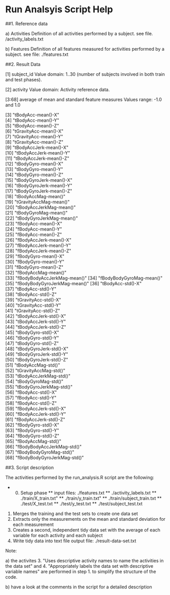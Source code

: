 # Run Analsyis Script Help

##1. Reference data

a) Activities
  Definition of all activities performed by a subject.
  see file. /activity_labels.txt

b) Features
  Definition of all features measured for activities performed by a subject.
  see file: ./features.txt


##2. Result Data

[1] subject_id
    Value domain: 1..30 (number of subjects involved in both train and test phases).

[2] activity
   Value domain: Activity reference data.
  
[3:68] average of mean and standard feature measures
   Values range: -1.0 and 1.0
   
   [3] "tBodyAcc-mean()-X"          
   [4] "tBodyAcc-mean()-Y"          
   [5] "tBodyAcc-mean()-Z"          
   [6] "tGravityAcc-mean()-X"       
   [7] "tGravityAcc-mean()-Y"       
   [8] "tGravityAcc-mean()-Z"       
   [9] "tBodyAccJerk-mean()-X"      
  [10] "tBodyAccJerk-mean()-Y"      
  [11] "tBodyAccJerk-mean()-Z"      
  [12] "tBodyGyro-mean()-X"         
  [13] "tBodyGyro-mean()-Y"         
  [14] "tBodyGyro-mean()-Z"         
  [15] "tBodyGyroJerk-mean()-X"     
  [16] "tBodyGyroJerk-mean()-Y"     
  [17] "tBodyGyroJerk-mean()-Z"     
  [18] "tBodyAccMag-mean()"         
  [19] "tGravityAccMag-mean()"      
  [20] "tBodyAccJerkMag-mean()"     
  [21] "tBodyGyroMag-mean()"        
  [22] "tBodyGyroJerkMag-mean()"    
  [23] "fBodyAcc-mean()-X"          
  [24] "fBodyAcc-mean()-Y"          
  [25] "fBodyAcc-mean()-Z"          
  [26] "fBodyAccJerk-mean()-X"      
  [27] "fBodyAccJerk-mean()-Y"      
  [28] "fBodyAccJerk-mean()-Z"      
  [29] "fBodyGyro-mean()-X"         
  [30] "fBodyGyro-mean()-Y"         
  [31] "fBodyGyro-mean()-Z"         
  [32] "fBodyAccMag-mean()"         
  [33] "fBodyBodyAccJerkMag-mean()" 
  [34] "fBodyBodyGyroMag-mean()"    
  [35] "fBodyBodyGyroJerkMag-mean()"
  [36] "tBodyAcc-std()-X"           
  [37] "tBodyAcc-std()-Y"           
  [38] "tBodyAcc-std()-Z"           
  [39] "tGravityAcc-std()-X"        
  [40] "tGravityAcc-std()-Y"        
  [41] "tGravityAcc-std()-Z"        
  [42] "tBodyAccJerk-std()-X"       
  [43] "tBodyAccJerk-std()-Y"       
  [44] "tBodyAccJerk-std()-Z"       
  [45] "tBodyGyro-std()-X"          
  [46] "tBodyGyro-std()-Y"          
  [47] "tBodyGyro-std()-Z"          
  [48] "tBodyGyroJerk-std()-X"      
  [49] "tBodyGyroJerk-std()-Y"      
  [50] "tBodyGyroJerk-std()-Z"      
  [51] "tBodyAccMag-std()"          
  [52] "tGravityAccMag-std()"       
  [53] "tBodyAccJerkMag-std()"      
  [54] "tBodyGyroMag-std()"         
  [55] "tBodyGyroJerkMag-std()"     
  [56] "fBodyAcc-std()-X"           
  [57] "fBodyAcc-std()-Y"           
  [58] "fBodyAcc-std()-Z"           
  [59] "fBodyAccJerk-std()-X"       
  [60] "fBodyAccJerk-std()-Y"       
  [61] "fBodyAccJerk-std()-Z"       
  [62] "fBodyGyro-std()-X"            
  [63] "fBodyGyro-std()-Y"          
  [64] "fBodyGyro-std()-Z"          
  [65] "fBodyAccMag-std()"          
  [66] "fBodyBodyAccJerkMag-std()"  
  [67] "fBodyBodyGyroMag-std()"     
  [68] "fBodyBodyGyroJerkMag-std()" 

##3. Script description

The activities performed by the run_analysis.R script are the following:
* 0. Setup phase
**      input files:  ./features.txt
**                    ./activity_labels.txt
**                    ./train/X_train.txt"
**                    ./train/y_train.txt"
**                    ./train/subject_train.txt
**                    ./test/X_test.txt
**                    ./test/y_test.txt
**                    ./test/subject_test.txt

1. Merges the training and the test sets to create one data set
2. Extracts only the measurements on the mean and standard deviation for each measurement
3. Creates a second, independent tidy data set with the average of each variable for each activity and each subject
4. Write tidy data into text file 
      output file:  ./result-data-set.txt

Note: 

a) the activites 3. "Uses descriptive activity names to name the activities in the data set" 
   and 4. "Appropriately labels the data set with descriptive variable names" are performed
   in step 1. to simplify the structure of the code.

b) have a look at the comments in the script for a detailed description

